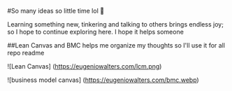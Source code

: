 <!--
**eugeniowalters/eugeniowalters** is a ✨ _special_ ✨ repository because its `README.md` (this file) appears on your GitHub profile.

Here are some ideas to get you started:

- 🔭 I’m currently working on ...
- 🌱 I’m currently learning ...
- 👯 I’m looking to collaborate on ...
- 🤔 I’m looking for help with ...
- 💬 Ask me about ...
- 📫 How to reach me: ...
- 😄 Pronouns: ...
- ⚡ Fun fact: ...
-->
#So many ideas so little time lol 👋

Learning something new, tinkering and talking to others brings endless joy; so I hope to continue exploring here. I hope it helps someone

##Lean Canvas and BMC helps me organize my thoughts so I'll use it for all repo readme

![Lean Canvas] (https://eugeniowalters.com/lcm.png)

![business model canvas] (https://eugeniowalters.com/bmc.webp)
